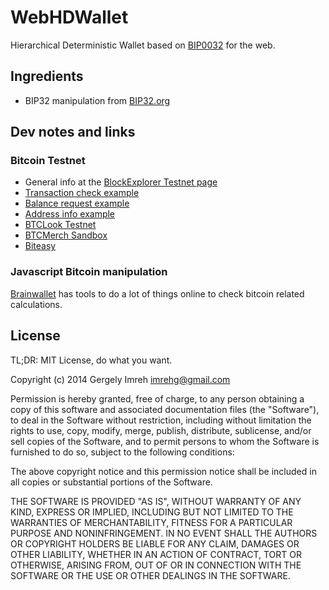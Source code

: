 # WebHDWallet

Hierarchical Deterministic Wallet based on [BIP0032][bip0032]
for the web.

## Ingredients

* BIP32 manipulation from [BIP32.org][bip32org]

## Dev notes and links

### Bitcoin Testnet

* General info at the [BlockExplorer Testnet page][blockexplorertest]
* [Transaction check example](http://blockexplorer.com/testnet/tx/256ecfe2ec0285b71396b56f8edf7045d99cb2896eddc2894433cac805e6bb10)
* [Balance request example](http://blockexplorer.com/testnet/q/getreceivedbyaddress/mm9tSEqahzfDVkPtgsSiA4FmuqRMFdi8XE)
* [Address info example](http://blockexplorer.com/testnet/address/mm9tSEqahzfDVkPtgsSiA4FmuqRMFdi8XE)
* [BTCLook Testnet](http://testnet.btclook.com)
* [BTCMerch Sandbox](http://sandbox.btcmerch.com/)
* [Biteasy](https://www.biteasy.com/developers)

### Javascript Bitcoin manipulation

[Brainwallet][brainwallet] has tools to do a lot of things online to check
bitcoin related calculations.

## License

TL;DR: MIT License, do what you want.

Copyright (c) 2014 Gergely Imreh <imrehg@gmail.com>

Permission is hereby granted, free of charge, to any person obtaining a copy
of this software and associated documentation files (the "Software"), to deal
in the Software without restriction, including without limitation the rights
to use, copy, modify, merge, publish, distribute, sublicense, and/or sell
copies of the Software, and to permit persons to whom the Software is
furnished to do so, subject to the following conditions:

The above copyright notice and this permission notice shall be included in
all copies or substantial portions of the Software.

THE SOFTWARE IS PROVIDED "AS IS", WITHOUT WARRANTY OF ANY KIND, EXPRESS OR
IMPLIED, INCLUDING BUT NOT LIMITED TO THE WARRANTIES OF MERCHANTABILITY,
FITNESS FOR A PARTICULAR PURPOSE AND NONINFRINGEMENT. IN NO EVENT SHALL THE
AUTHORS OR COPYRIGHT HOLDERS BE LIABLE FOR ANY CLAIM, DAMAGES OR OTHER
LIABILITY, WHETHER IN AN ACTION OF CONTRACT, TORT OR OTHERWISE, ARISING FROM,
OUT OF OR IN CONNECTION WITH THE SOFTWARE OR THE USE OR OTHER DEALINGS IN
THE SOFTWARE.

[bip0032]: https://github.com/bitcoin/bips/blob/master/bip-0032.mediawiki
[bip32org]: http://bip32.org/
[brainwallet]: https://github.com/sarchar/brainwallet.github.com/tree/bip32
[blockexplorertest]: http://blockexplorer.com/testnet
